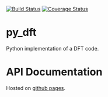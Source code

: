 [![Build Status](https://travis-ci.org/wsmorgan/py_dft.svg?branch=master)](https://travis-ci.org/wsmorgan/py_dft)
[![Coverage Status](https://coveralls.io/repos/github/wsmorgan/py_dft/badge.svg?branch=master)](https://coveralls.io/github/wsmorgan/py_dft?branch=master)


# py_dft
Python implementation of a DFT code.

# API Documentation

Hosted on [github pages](https://wsmorgan.github.io/pydft/).